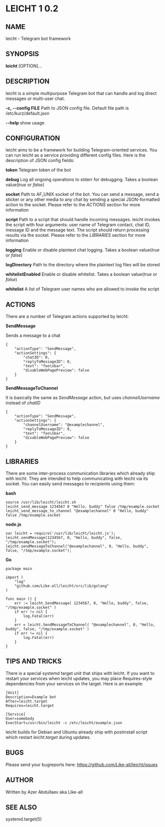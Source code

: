# LEICHT 1 0.2

## NAME

leicht - Telegram bot framework

## SYNOPSIS

**leicht** [OPTION]...

## DESCRIPTION

leicht is a simple multipurpose Telegram bot that can handle and log direct messages or multi-user chat.

**-c, --config FILE**
       Path to JSON config file. Default file path is /etc/kurz/default.json

**--help**
       show usage

## CONFIGURATION

leicht aims to be a framework for building Telegram-oriented services. You can run leicht as a service providing different config files. Here is the description of JSON config fields:

**token**
       Telegram token of the bot

**debug**
       Log all ongoing operations to stderr for debugging. Takes a boolean value(*true* or *false*)

**socket**
       Path to AF_UNIX socket of the bot. You can send a message, send a sticker or any other media to any chat by sending a special JSON-formatted action to the socket. Please refer to the *ACTIONS* section for more information

**script**
       Path to a script that should handle incoming messages. leicht invokes the script with four arguments: user name of Telegram contact, chat ID, message ID and the message text. The script should return processing results via the socket. Please refer to the *LIBRARIES* section for more information

**logging**
       Enable or disable plaintext chat logging. Takes a boolean value(*true* or *false*)

**logDirectory**
       Path to the directory where the plaintext log files will be stored

**whitelistEnabled**
       Enable or disable whitelist. Takes a boolean value(*true* or *false*)

**whitelist**
       A list of Telegram user names who are allowed to invoke the script

## ACTIONS

There are a number of Telegram actions supported by leicht:

**SendMessage**

Sends a message to a chat

```
{
    "actionType": "SendMessage",
    "actionSettings": {
        "chatID": 0,
        "replyToMessageID": 0,
        "text": "foo\nbar",
        "disableWebPagePreview": false
    }
}
```

**SendMessageToChannel**

It is basically the same as *SendMessage* action, but uses *channelUsername* instead of *chatID*

```
{
    "actionType": "SendMessage",
    "actionSettings": {
        "channelUsername": "@examplechannel",
        "replyToMessageID": 0,
        "text": "foo\nbar",
        "disableWebPagePreview": false
    }
}
```

## LIBRARIES

There are some inter-process communication libraries which already ship with leicht. They are intended to help communicating with leicht via its socket. You can easily send messages to recipients using them:

**bash**

```
source /usr/lib/leicht/leicht.sh
leicht_send_message 1234567 0 "Hello, buddy" false /tmp/example.socket
leicht_send_message_to_channel "@examplechannel" 0 "Hello, buddy" false /tmp/example.socket
```

**node.js**

```
var leicht = require('/usr/lib/leicht/leicht.js');
leicht.sendMessage(1234567, 0, "Hello, buddy", false, "/tmp/example.socket");
leicht.sendMessageToChannel("@examplechannel", 0, "Hello, buddy", false, "/tmp/example.socket");
```

**Go**

```
package main

import (
    "log"
    "github.com/Like-all/leicht/src/lib/golang"
)

func main () {
    err := leicht.SendMessage( 1234567, 0, "Hello, buddy", false, "/tmp/example.socket" )
    if err != nil {
        log.Fatal(err)
    }
    err = leicht.SendMessageToChannel( "@examplechannel", 0, "Hello, buddy", false, "/tmp/example.socket" )
    if err != nil {
        log.Fatal(err)
    }
}
```

## TIPS AND TRICKS

There is a special systemd target unit that ships with leicht. If you want to restart your services when leicht updates, you may place Requires-style dependencies from your services on the target. Here is an example:

```
[Unit]
Description=Example bot
After=leicht.target
Requires=leicht.target

[Service]
User=somebody
ExecStart=/usr/bin/leicht -c /etc/leicht/example.json
```

leicht builds for Debian and Ubuntu already ship with postinstall script which restart *leicht.target* during updates.

## BUGS

Please send your bugreports here: https://github.com/Like-all/leicht/issues

## AUTHOR

Written by Azer Abdullaev aka Like-all

## SEE ALSO

systemd.target(5)
